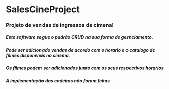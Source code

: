 # SalesCineProject
### Projeto de vendas de ingressos de cimena!
##### Este software segue o padrão CRUD na sua forma de gernciamento.
##### Pode ser adicionado vendas de acordo com o horario e o catalogo de filmes disponiveis no cinema.
##### Os filmes podem ser adicionados junto com os seus respectivos horarios

##### A implementação das cadeiras não foram feitas



